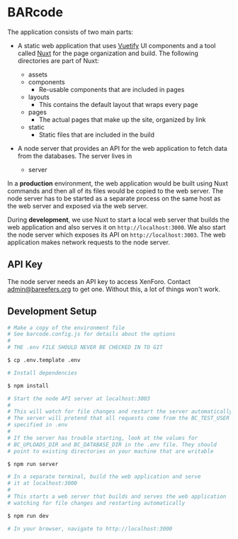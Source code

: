 # BARcode

The application consists of two main parts:

 * A static web application that uses [Vuetify](https://vuetifyjs.com/en/) UI components and a tool called [Nuxt](https://nuxtjs.org) for the page organization and build. The following directories are part of Nuxt:

   * assets
   * components
     * Re-usable components that are included in pages
   * layouts
     * This contains the default layout that wraps every page
   * pages
     * The actual pages that make up the site, organized by link
   * static
     * Static files that are included in the build

* A node server that provides an API for the web application to fetch data from the databases. The server lives in

   * server

In a **production** environment, the web application would be built using Nuxt commands and then all of its files would be copied to the web server. The node server has to be started as a separate process on the same host as the web server and exposed via the web server.

During **development**, we use Nuxt to start a local web server that builds the web application and also serves it on `http://localhost:3000`. We also start the node server which exposes its API on `http://localhost:3003`. The web application makes network requests to the node server.

## API Key

The node server needs an API key to access XenForo. Contact admin@bareefers.org to get one. Without this, a lot of things won't work.

## Development Setup

```bash
# Make a copy of the environment file
# See barcode.config.js for details about the options
#
# THE .env FILE SHOULD NEVER BE CHECKED IN TO GIT

$ cp .env.template .env

# Install dependencies

$ npm install

# Start the node API server at localhost:3003
#
# This will watch for file changes and restart the server automatically
# The server will pretend that all requests come from the BC_TEST_USER
# specified in .env
#
# If the server has trouble starting, look at the values for
# BC_UPLOADS_DIR and BC_DATABASE_DIR in the .env file. They should
# point to existing directories on your machine that are writable

$ npm run server

# In a separate terminal, build the web application and serve
# it at localhost:3000
#
# This starts a web server that builds and serves the web application
# watching for file changes and restarting automatically

$ npm run dev

# In your browser, navigate to http://localhost:3000
```
